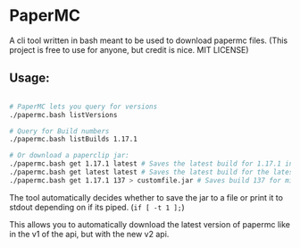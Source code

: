 # PaperMC
A cli tool written in bash meant to be used to download papermc files. (This project is free to use for anyone, but credit is nice. MIT LICENSE)

## Usage:
```bash

# PaperMC lets you query for versions
./papermc.bash listVersions

# Query for Build numbers
./papermc.bash listBuilds 1.17.1

# Or download a paperclip jar:
./papermc.bash get 1.17.1 latest # Saves the latest build for 1.17.1 into paperclip.jar
./papermc.bash get latest latest # Saves the latest build for the latest minecraft into paperclip.jar
./papermc.bash get 1.17.1 137 > customfile.jar # Saves build 137 for minecraft 1.17.1 into customfile.jar
```

The tool automatically decides whether to save the jar to a file or print it to stdout depending on if its piped. (`if [ -t 1 ];`)

This allows you to automatically download the latest version of papermc like in the v1 of the api, but with the new v2 api.
